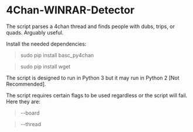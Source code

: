 # 4Chan-WINRAR-Detector
The script parses a 4chan thread and finds people with dubs, trips, or quads. Arguably useful.

Install the needed dependencies:

>sudo pip install basc_py4chan

>sudo pip install wget

The script is designed to run in Python 3 but it may run in Python 2 [Not Recommended].

The script requires certain flags to be used regardless or the script will fail.
Here they are:

>--board

>--thread
